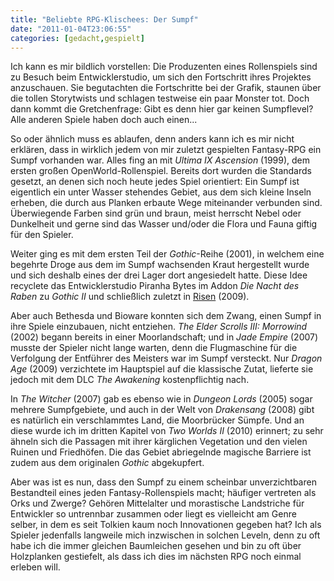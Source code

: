 ```yaml
---
title: "Beliebte RPG-Klischees: Der Sumpf"
date: "2011-01-04T23:06:55"
categories: [gedacht,gespielt]
---
```


Ich kann es mir bildlich vorstellen: Die Produzenten eines Rollenspiels sind zu Besuch beim Entwicklerstudio, um sich den Fortschritt ihres Projektes anzuschauen. Sie begutachten die Fortschritte bei der Grafik, staunen über die tollen Storytwists und schlagen testweise ein paar Monster tot. Doch dann kommt die Gretchenfrage: Gibt es denn hier gar keinen Sumpflevel? Alle anderen Spiele haben doch auch einen...

So oder ähnlich muss es ablaufen, denn anders kann ich es mir nicht erklären, dass in wirklich jedem von mir zuletzt gespielten Fantasy-RPG ein Sumpf vorhanden war. Alles fing an mit *Ultima IX Ascension* (1999), dem ersten großen OpenWorld-Rollenspiel. Bereits dort wurden die Standards gesetzt, an denen sich noch heute jedes Spiel orientiert: Ein Sumpf ist eigentlich ein unter Wasser stehendes Gebiet, aus dem sich kleine Inseln erheben, die durch aus Planken erbaute Wege miteinander verbunden sind. Überwiegende Farben sind grün und braun, meist herrscht Nebel oder Dunkelheit und gerne sind das Wasser und/oder die Flora und Fauna giftig für den Spieler.

Weiter ging es mit dem ersten Teil der *Gothic*-Reihe (2001), in welchem eine begehrte Droge aus dem im Sumpf wachsenden Kraut hergestellt wurde und sich deshalb eines der drei Lager dort angesiedelt hatte. Diese Idee recyclete das Entwicklerstudio Piranha Bytes im Addon *Die Nacht des Raben* zu *Gothic II* und schließlich zuletzt in [Risen](/2010/10/24/risen/) (2009).

Aber auch Bethesda und Bioware konnten sich dem Zwang, einen Sumpf in ihre Spiele einzubauen, nicht entziehen. *The Elder Scrolls III: Morrowind* (2002) begann bereits in einer Moorlandschaft; und in *Jade Empire* (2007) musste der Spieler nicht lange warten, denn die Flugmaschine für die Verfolgung der Entführer des Meisters war im Sumpf versteckt. Nur *Dragon Age* (2009) verzichtete im Hauptspiel auf die klassische Zutat, lieferte sie jedoch mit dem DLC *The Awakening* kostenpflichtig nach.

In *The Witcher* (2007) gab es ebenso wie in *Dungeon Lords* (2005) sogar mehrere Sumpfgebiete, und auch in der Welt von *Drakensang* (2008) gibt es natürlich ein verschlammtes Land, die Moorbrücker Sümpfe. Und an diese wurde ich im dritten Kapitel von *Two Worlds II* (2010) erinnert; zu sehr ähneln sich die Passagen mit ihrer kärglichen Vegetation und den vielen Ruinen und Friedhöfen. Die das Gebiet abriegelnde magische Barriere ist zudem aus dem originalen *Gothic* abgekupfert.

Aber was ist es nun, dass den Sumpf zu einem scheinbar unverzichtbaren Bestandteil eines jeden Fantasy-Rollenspiels macht; häufiger vertreten als Orks und Zwerge? Gehören Mittelalter und morastische Landstriche für Entwickler so untrennbar zusammen oder liegt es vielleicht am Genre selber, in dem es seit Tolkien kaum noch Innovationen gegeben hat? Ich als Spieler jedenfalls langweile mich inzwischen in solchen Leveln, denn zu oft habe ich die immer gleichen Baumleichen gesehen und bin zu oft über Holzplanken gestiefelt, als dass ich dies im nächsten RPG noch einmal erleben will.
